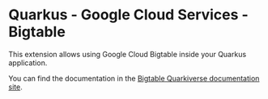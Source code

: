 # Quarkus - Google Cloud Services - Bigtable

This extension allows using Google Cloud Bigtable inside your Quarkus application.

You can find the documentation in the [Bigtable Quarkiverse documentation site](https://quarkiverse.github.io/quarkiverse-docs/quarkus-google-cloud-services/main/bigtable.html).
